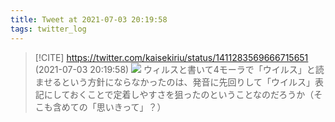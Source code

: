 ```yaml
---
title: Tweet at 2021-07-03 20:19:58
tags: twitter_log
---
```


> [!CITE] https://twitter.com/kaisekiriu/status/1411283569666715651 (2021-07-03 20:19:58)
> ![](https://twitter.com/kaisekiriu/status/1411283569666715651)
> ウィルスと書いて4モーラで「ウイルス」と読ませるという方針にならなかったのは、発音に先回りして「ウイルス」表記にしておくことで定着しやすさを狙ったのということなのだろうか（そこも含めての「思いきって」？）
